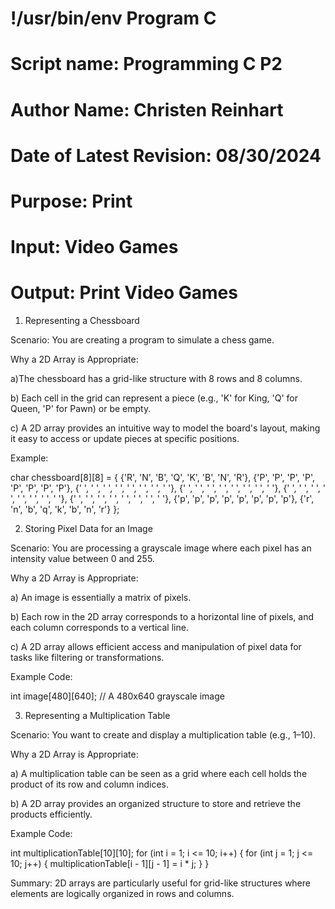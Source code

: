 # !/usr/bin/env Program C
# Script name: Programming C P2
# Author Name: Christen Reinhart
# Date of Latest Revision: 08/30/2024
# Purpose: Print
# Input: Video Games
# Output: Print Video Games

1. Representing a Chessboard

Scenario: You are creating a program to simulate a chess game.

Why a 2D Array is Appropriate:

a)The chessboard has a grid-like structure with 8 rows and 8 columns.

b) Each cell in the grid can represent a piece (e.g., 'K' for King, 'Q' for Queen, 'P' for Pawn) or be empty.

c) A 2D array provides an intuitive way to model the board's layout, making it easy to access or update pieces at specific positions.

Example:

char chessboard[8][8] = {
    {'R', 'N', 'B', 'Q', 'K', 'B', 'N', 'R'},
    {'P', 'P', 'P', 'P', 'P', 'P', 'P', 'P'},
    {' ', ' ', ' ', ' ', ' ', ' ', ' ', ' '},
    {' ', ' ', ' ', ' ', ' ', ' ', ' ', ' '},
    {' ', ' ', ' ', ' ', ' ', ' ', ' ', ' '},
    {' ', ' ', ' ', ' ', ' ', ' ', ' ', ' '},
    {'p', 'p', 'p', 'p', 'p', 'p', 'p', 'p'},
    {'r', 'n', 'b', 'q', 'k', 'b', 'n', 'r'}
};

2. Storing Pixel Data for an Image

Scenario: You are processing a grayscale image where each pixel has an intensity value between 0 and 255.

Why a 2D Array is Appropriate:

a) An image is essentially a matrix of pixels.

b) Each row in the 2D array corresponds to a horizontal line of pixels, and each column corresponds to a vertical line.

c) A 2D array allows efficient access and manipulation of pixel data for tasks like filtering or transformations.

Example Code:

int image[480][640]; // A 480x640 grayscale image


3. Representing a Multiplication Table

Scenario: You want to create and display a multiplication table (e.g., 1–10).

Why a 2D Array is Appropriate:

a) A multiplication table can be seen as a grid where each cell holds the product of its row and column indices.

b) A 2D array provides an organized structure to store and retrieve the products efficiently.

Example Code:

int multiplicationTable[10][10];
for (int i = 1; i <= 10; i++) {
    for (int j = 1; j <= 10; j++) {
        multiplicationTable[i - 1][j - 1] = i * j;
    }
}

Summary: 2D arrays are particularly useful for grid-like structures where elements are logically organized in rows and columns. 












